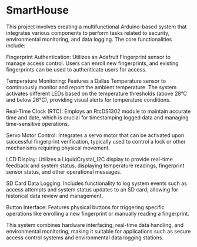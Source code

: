 # SmartHouse
This project involves creating a multifunctional Arduino-based system that integrates various components to perform tasks related to security, environmental monitoring, and data logging. The core functionalities include:

Fingerprint Authentication: Utilizes an Adafruit Fingerprint sensor to manage access control. Users can enroll new fingerprints, and existing fingerprints can be used to authenticate users for access.

Temperature Monitoring: Features a Dallas Temperature sensor to continuously monitor and report the ambient temperature. The system activates different LEDs based on the temperature thresholds (above 28°C and below 26°C), providing visual alerts for temperature conditions.

Real-Time Clock (RTC): Employs an RtcDS1302 module to maintain accurate time and date, which is crucial for timestamping logged data and managing time-sensitive operations.

Servo Motor Control: Integrates a servo motor that can be activated upon successful fingerprint verification, typically used to control a lock or other mechanisms requiring physical movement.

LCD Display: Utilizes a LiquidCrystal_I2C display to provide real-time feedback and system status, displaying temperature readings, fingerprint sensor status, and other operational messages.

SD Card Data Logging: Includes functionality to log system events such as access attempts and system status updates to an SD card, allowing for historical data review and management.

Button Interface: Features physical buttons for triggering specific operations like enrolling a new fingerprint or manually reading a fingerprint.

This system combines hardware interfacing, real-time data handling, and environmental monitoring, making it suitable for applications such as secure access control systems and environmental data logging stations.

